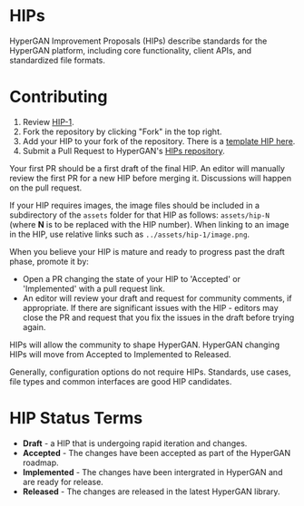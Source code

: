 # HIPs 
HyperGAN Improvement Proposals (HIPs) describe standards for the HyperGAN platform, including core functionality, client APIs, and standardized file formats.

# Contributing

 1. Review [HIP-1](HIPs/hip-1.md).
 2. Fork the repository by clicking "Fork" in the top right.
 3. Add your HIP to your fork of the repository. There is a [template HIP here](hip-template.md).
 4. Submit a Pull Request to HyperGAN's [HIPs repository](https://github.com/HyperGAN/HIPs).

Your first PR should be a first draft of the final HIP.  An editor will manually review the first PR for a new HIP before merging it.  Discussions will happen on the pull request.

If your HIP requires images, the image files should be included in a subdirectory of the `assets` folder for that HIP as follows: `assets/hip-N` (where **N** is to be replaced with the HIP number). When linking to an image in the HIP, use relative links such as `../assets/hip-1/image.png`.

When you believe your HIP is mature and ready to progress past the draft phase, promote it by:

* Open a PR changing the state of your HIP to 'Accepted' or 'Implemented' with a pull request link. 
* An editor will review your draft and request for community comments, if appropriate.  If there are significant issues with the HIP - editors may close the PR and request that you fix the issues in the draft before trying again.

HIPs will allow the community to shape HyperGAN.  HyperGAN changing HIPs will move from Accepted to Implemented to Released.

Generally, configuration options do not require HIPs.  Standards, use cases, file types and common interfaces are good HIP candidates.

# HIP Status Terms

* **Draft** - a HIP that is undergoing rapid iteration and changes.
* **Accepted** - The changes have been accepted as part of the HyperGAN roadmap.
* **Implemented** - The changes have been intergrated in HyperGAN and are ready for release.
* **Released** - The changes are released in the latest HyperGAN library.
